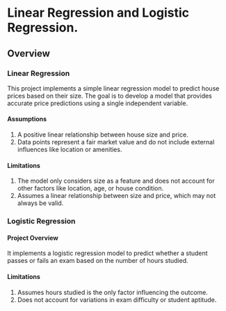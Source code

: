 # Linear Regression and Logistic Regression.
## Overview
### Linear Regression
This project implements a simple linear regression model to predict house prices based on their size. The goal is to develop a model that provides accurate price predictions using a single independent variable.
#### Assumptions
1.	A positive linear relationship between house size and price.
2.	Data points represent a fair market value and do not include external influences like location or amenities.
#### Limitations
1.	The model only considers size as a feature and does not account for other factors like location, age, or house condition.
2.	Assumes a linear relationship between size and price, which may not always be valid.


### Logistic Regression
#### Project Overview
It implements a logistic regression model to predict whether a student passes or fails an exam based on the number of hours studied.
#### Limitations
1.	Assumes hours studied is the only factor influencing the outcome.
2.	Does not account for variations in exam difficulty or student aptitude.

